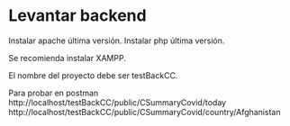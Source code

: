 # Levantar backend

Instalar apache última versión.
Instalar php última versión.

Se recomienda instalar XAMPP.

El nombre del proyecto debe ser testBackCC.

Para probar en postman
http://localhost/testBackCC/public/CSummaryCovid/today
http://localhost/testBackCC/public/CSummaryCovid/country/Afghanistan
